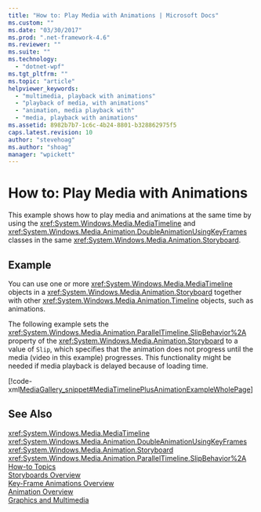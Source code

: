 ```yaml
---
title: "How to: Play Media with Animations | Microsoft Docs"
ms.custom: ""
ms.date: "03/30/2017"
ms.prod: ".net-framework-4.6"
ms.reviewer: ""
ms.suite: ""
ms.technology: 
  - "dotnet-wpf"
ms.tgt_pltfrm: ""
ms.topic: "article"
helpviewer_keywords: 
  - "multimedia, playback with animations"
  - "playback of media, with animations"
  - "animation, media playback with"
  - "media, playback with animations"
ms.assetid: 8982b7b7-1c6c-4b24-8801-b328862975f5
caps.latest.revision: 10
author: "stevehoag"
ms.author: "shoag"
manager: "wpickett"
---
```

# How to: Play Media with Animations
This example shows how to play media and animations at the same time by using the              <xref:System.Windows.Media.MediaTimeline> and              <xref:System.Windows.Media.Animation.DoubleAnimationUsingKeyFrames> classes in the same              <xref:System.Windows.Media.Animation.Storyboard>.  
  
## Example  
 You can use one or more                      <xref:System.Windows.Media.MediaTimeline> objects in a                      <xref:System.Windows.Media.Animation.Storyboard> together with other                      <xref:System.Windows.Media.Animation.Timeline> objects, such as animations.  
  
 The following example sets the                      <xref:System.Windows.Media.Animation.ParallelTimeline.SlipBehavior%2A> property of the                      <xref:System.Windows.Media.Animation.Storyboard> to a value of                      `Slip`, which specifies that the animation does not progress until the media (video in this example) progresses. This functionality might be needed if media playback is delayed because of loading time.  
  
 [!code-xml[MediaGallery_snippet#MediaTimelinePlusAnimationExampleWholePage](../../../../samples/snippets/csharp/VS_Snippets_Wpf/MediaGallery_snippet/CSharp/MediaTimelinePlusAnimationExample.xaml#mediatimelineplusanimationexamplewholepage)]  
  
## See Also  
 <xref:System.Windows.Media.MediaTimeline>   
 <xref:System.Windows.Media.Animation.DoubleAnimationUsingKeyFrames>   
 <xref:System.Windows.Media.Animation.Storyboard>   
 <xref:System.Windows.Media.Animation.ParallelTimeline.SlipBehavior%2A>   
 [How-to Topics](../../../../docs/framework/wpf/graphics-multimedia/audio-and-video-how-to-topics.md)   
 [Storyboards Overview](../../../../docs/framework/wpf/graphics-multimedia/storyboards-overview.md)   
 [Key-Frame Animations Overview](../../../../docs/framework/wpf/graphics-multimedia/key-frame-animations-overview.md)   
 [Animation Overview](../../../../docs/framework/wpf/graphics-multimedia/animation-overview.md)   
 [Graphics and Multimedia](../../../../docs/framework/wpf/graphics-multimedia/graphics-and-multimedia.md)